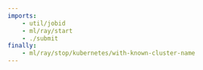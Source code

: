 ```yaml
---
imports:
    - util/jobid
    - ml/ray/start
    - ./submit
finally:
    - ml/ray/stop/kubernetes/with-known-cluster-name
---
```


